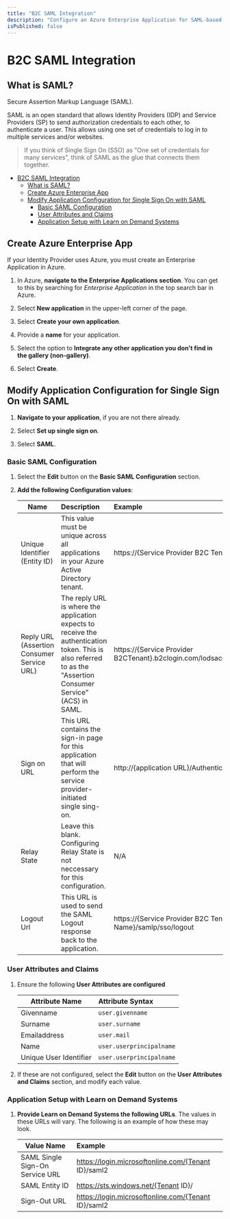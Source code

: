 ```yaml
---
title: "B2C SAML Integration"
description: "Configure an Azure Enterprise Application for SAML-based Single Sign-On."
isPublished: false
---
```


# B2C SAML Integration 

## What is SAML?
Secure Assertion Markup Language (SAML). 

SAML is an open standard that allows Identity Providers (IDP) and Service Providers (SP) to send authorization credentials to each other, to authenticate a user. This allows using one set of credentials to log in to multiple services and/or websites.

  > If you think of Single Sign On (SSO) as "One set of credentials for many services", think of SAML as the glue that connects them together. 

- [B2C SAML Integration](#b2c-saml-integration)
  - [What is SAML?](#what-is-saml-)
  - [Create Azure Enterprise App](#create-azure-enterprise-app)
  - [Modify Application Configuration for Single Sign On with SAML](#modify-application-configuration-for-single-sign-on-with-saml)
    - [Basic SAML Configuration](#basic-saml-configuration)
    - [User Attributes and Claims](#user-attributes-and-claims)
    - [Application Setup with Learn on Demand Systems](#application-setup-with-learn-on-demand-systems)

## Create Azure Enterprise App 

If your Identity Provider uses Azure, you must create an Enterprise Application in Azure.

1. In Azure, **navigate to the Enterprise Applications section**. You can get to this by searching for _Enterprise Application_ in the top search bar in Azure.

1. Select **New application** in the upper-left corner of the page. 

1. Select **Create your own application**. 

1. Provide a **name** for your application. 

1. Select the option to **Integrate any other application you don't find in the gallery (non-gallery)**. 

1. Select **Create**. 

## Modify Application Configuration for Single Sign On with SAML

1. **Navigate to your application**, if you are not there already. 

1. Select **Set up single sign on**. 

1. Select **SAML**. 

### Basic SAML Configuration

1. Select the **Edit** button on the **Basic SAML Configuration** section.

1. **Add the following Configuration values**:

    |Name      |Description|Example      | 
    |----------|:-------------|:-------------|
    |Unique Identifier (Entity ID) |This value must be unique across all applications in your Azure Active Directory tenant.|  https://{Service Provider B2C Tenant}.b2clogin.com/lodsaccb2c.onmicrosoft.com/B2C_1A_TrustFrameworkBase|
    | Reply URL (Assertion Consumer Service URL) |The reply URL is where the application expects to receive the authentication token. This is also referred to as the "Assertion Consumer Service" (ACS) in SAML.|https://{Service Provider B2CTenant}.b2clogin.com/lodsaccb2c.onmicrosoft.com/B2C_1A_TrustFrameworkBase/samlp/sso/assertionconsumer
    | Sign on URL |This URL contains the sign-in page for this application that will perform the service provider-initiated single sing-on. |http://{application URL}/Authentication/SamlIdpRedirect?idp={policy name} |  
    |Relay State | Leave this blank. Configuring Relay State is not neccessary for this configuration. | N/A
    | Logout Url |This URL is used to send the SAML Logout response back to the application.| https://{Service Provider B2C Tenant}.b2clogin.com/{Service Provider B2C Tenant}.onmicrosoft.com/{Policy Name}/samlp/sso/logout |  

### User Attributes and Claims

1. Ensure the following **User Attributes are configured** 

    |Attribute Name      |Attribute Syntax      | 
    |----------|:-------------|
    |Givenname|`user.givenname`|
    |Surname|`user.surname`|
    |Emailaddress|`user.mail`|
    |Name|`user.userprincipalname`|
    |Unique User Identifier|`user.userprincipalname`|

1. If these are not configured, select the **Edit** button on the **User Attributes and Claims** section, and modify each value. 

### Application Setup with Learn on Demand Systems

1. **Provide Learn on Demand Systems the following URLs**. The values in these URLs will vary. The following is an example of how these may look. 

    |Value Name      |Example     | 
    |----------|:-------------|
    |SAML Single Sign-On Service URL|https://login.microsoftonline.com/{Tenant ID}/saml2|
    |SAML Entity ID|https://sts.windows.net/{Tenant ID}/|
    |Sign-Out URL|https://login.microsoftonline.com/{Tenant ID}/saml2|
